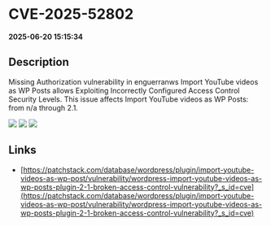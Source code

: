 # CVE-2025-52802

**2025-06-20 15:15:34**

## Description
Missing Authorization vulnerability in enguerranws Import YouTube videos as WP Posts allows Exploiting Incorrectly Configured Access Control Security Levels. This issue affects Import YouTube videos as WP Posts: from n/a through 2.1.

![](https://img.shields.io/static/v1?label=Score&message=7.5&color=red)
![](https://img.shields.io/static/v1?label=Severity&message=HIGH&color=red)
![](https://img.shields.io/static/v1?label=CWE&message=Auth&color=green)

## Links
- [https://patchstack.com/database/wordpress/plugin/import-youtube-videos-as-wp-post/vulnerability/wordpress-import-youtube-videos-as-wp-posts-plugin-2-1-broken-access-control-vulnerability?_s_id=cve](https://patchstack.com/database/wordpress/plugin/import-youtube-videos-as-wp-post/vulnerability/wordpress-import-youtube-videos-as-wp-posts-plugin-2-1-broken-access-control-vulnerability?_s_id=cve)
